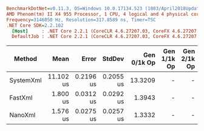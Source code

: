 ``` ini

BenchmarkDotNet=v0.11.3, OS=Windows 10.0.17134.523 (1803/April2018Update/Redstone4)
AMD Phenom(tm) II X4 955 Processor, 1 CPU, 4 logical and 4 physical cores
Frequency=3146050 Hz, Resolution=317.8589 ns, Timer=TSC
.NET Core SDK=2.2.102
  [Host]     : .NET Core 2.2.1 (CoreCLR 4.6.27207.03, CoreFX 4.6.27207.03), 64bit RyuJIT
  DefaultJob : .NET Core 2.2.1 (CoreCLR 4.6.27207.03, CoreFX 4.6.27207.03), 64bit RyuJIT


```
|    Method |      Mean |     Error |    StdDev | Gen 0/1k Op | Gen 1/1k Op | Gen 2/1k Op | Allocated Memory/Op |
|---------- |----------:|----------:|----------:|------------:|------------:|------------:|--------------------:|
| SystemXml | 11.102 us | 0.2196 us | 0.2055 us |     13.3209 |           - |           - |            13.72 KB |
|   FastXml |  1.800 us | 0.0312 us | 0.0292 us |      1.3943 |           - |           - |             1.43 KB |
|   NanoXml |  1.576 us | 0.0275 us | 0.0257 us |      1.3332 |           - |           - |             1.37 KB |
